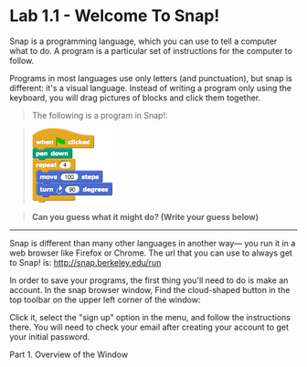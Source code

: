 # Lab 1.1 - Welcome To Snap!

Snap is a programming language, which you can use to tell a computer what to do. A program is a particular set of instructions for the computer to follow.

Programs in most languages use only letters (and punctuation), but snap is different: it's a visual language. Instead of writing a program only using the keyboard, you will drag pictures of blocks and click them together.

>The following is a program in Snap!: 

>![](simpleProgram.png)

>**Can you guess what it might do? (Write your guess below)**

---

Snap is different than many other languages in another way— you run it in a web browser like Firefox or Chrome. The url that you can use to always get to Snap! is: http://snap.berkeley.edu/run

In order to save your programs, the first thing you'll need to do is make an account. In the snap browser window, Find the cloud-shaped button in the top toolbar on the upper left corner of the window:

Click it, select the "sign up" option in the menu, and follow the instructions there. You will need to check your email after creating your account to get your initial password.

Part 1. Overview of the Window
